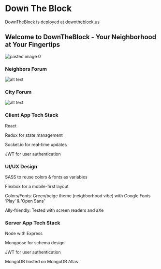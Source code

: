 # Down The Block

DownTheBlock is deployed at [downtheblock.us](https://downtheblock.us)


## Welcome to DownTheBlock - Your Neighborhood at Your Fingertips
![pasted image 0](https://user-images.githubusercontent.com/43651736/53673209-6f57a100-3c43-11e9-8926-d7a35b3517d1.png)

### Neighbors Forum
![alt text](https://github.com/thinkful-ei26/Down-The-Block-Client/blob/dev/public/screenshot.png "Sims")

### City Forum
![alt text](https://github.com/thinkful-ei26/Down-The-Block-Client/blob/dev/public/screenshot2.png "Sims")

### Client App Tech Stack
React

Redux for state management

Socket.io for real-time updates

JWT for user authentication

### UI/UX Design
SASS  to reuse colors & fonts as variables

Flexbox for a mobile-first layout

Colors/Fonts: Green/beige theme (neighborhood vibe) with Google Fonts ‘Play’ & ‘Open Sans’

Ally-friendly: Tested with screen readers and aXe

### Server App Tech Stack

Node with Express

Mongoose for schema design

JWT for user authentication

MongoDB hosted on MongoDB Atlas



